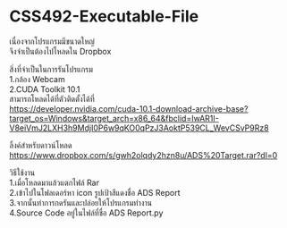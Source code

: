 # CSS492-Executable-File

เนื่องจากโปรแกรมมีขนาดใหญ่ <br>
จึงจำเป็นต้องไปโหลดใน Dropbox <br>

สิ่งที่จำเป็นในการรันโปรแกรม <br>
1.กล้อง Webcam <br>
2.CUDA Toolkit 10.1 <br>
สามารถโหลดได้ที่ตัวติดตั้งได้ที่  <br>
https://developer.nvidia.com/cuda-10.1-download-archive-base?target_os=Windows&target_arch=x86_64&fbclid=IwAR1I-V8eiVmJ2LXH3h9MdjI0P6w9qKO0qPzJ3AoktP539CL_WevCSvP9Rz8 <br>

ลิ้งค์สำหรับดาวน์โหลด <br>
https://www.dropbox.com/s/gwh2olqdy2hzn8u/ADS%20Target.rar?dl=0 <br>

วิธีใช้งาน <br>
1.เมื่อโหลดมาแล้วแตกไฟล์ Rar <br>
2.เข้าไปในโฟลเดอร์หา icon รูปเป้าสีแดงชื่อ ADS Report <br>
3.จากนั้นทำการกดรันและปล่อยให้โปรแกรมทำงาน <br>
4.Source Code อยู่ในไฟล์ที่ชื่อ ADS Report.py <br>
